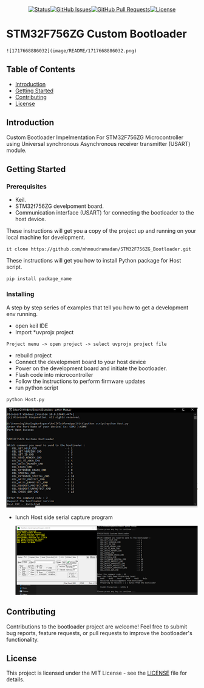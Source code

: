 
<div align="center">

[![Status](https://img.shields.io/badge/status-active-success.svg)]()[![GitHub Issues](https://img.shields.io/github/issues/kylelobo/The-Documentation-Compendium.svg)](https://github.com/kylelobo/The-Documentation-Compendium/issues)[![GitHub Pull Requests](https://img.shields.io/github/issues-pr/kylelobo/The-Documentation-Compendium.svg)](https://github.com/kylelobo/The-Documentation-Compendium/pulls)[![License](https://img.shields.io/badge/license-MIT-blue.svg)](LICENSE.md)

</div>


# STM32F756ZG Custom Bootloader

    ![1717668886032](image/README/1717668886032.png)

## Table of Contents

* [Introduction](#Introduction)
* [Getting Started](#getting_started)
* [Contributing](../CONTRIBUTING.md)
* [License](../CONTRIBUTING.md)

## Introduction

Custom Bootloader Impelmentation For STM32F756ZG Microcontroller using Universal synchronous Asynchronous receiver transmitter (USART) module.

## Getting Started 

### Prerequisites

* Keil.
* STM32f756ZG develpoment board.
* Communication interface (USART) for connecting the bootloader to the host device.

These instructions will get you a copy of the project up and running on your local machine for development.

```
it clone https://github.com/mhmoudramadan/STM32F756ZG_Bootloader.git
```

These instructions will get you how to install Python package for Host script.

```
pip install package_name
```

### Installing

A step by step series of examples that tell you how to get a development env running.

* open keil IDE
* Import *uvprojx project

```
Project menu -> open project -> select uvprojx project file
```

* rebuild project
* Connect the development board to your host device
* Power on the development board and initiate the bootloader.
* Flash code into microcontroller
* Follow the instructions to perform firmware updates
* run python script

```
python Host.py
```

![1717667540635](image/README/1717667540635.png)

* lunch Host side serial capture program

  ![1717667603518](image/README/1717667603518.png)

## Contributing

Contributions to the bootloader project are welcome! Feel free to submit bug reports, feature requests, or pull requests to improve the bootloader's functionality.

## License

This project is licensed under the MIT License - see the [LICENSE](LICENSE) file for details.
